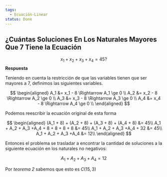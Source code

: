 ```yaml
---
tags:
  - Ecuación-Linear
status: Done
---
```


## ¿Cuántas Soluciones En Los Naturales Mayores Que 7 Tiene la Ecuación

$$
x_1 + x_2 + x_3 + x_4 = 45?
$$
**Respuesta**

Teniendo en cuenta la restricción de que las variables tienen que ser mayores a 7, definimos las siguientes variables.

$$  
\begin{aligned}
A_1 &= x_1 - 8 \Rightarrow A_1 \ge 0 \\
A_2 &= x_2 - 8 \Rightarrow A_2 \ge 0 \\
A_3 &= x_3 - 8 \Rightarrow A_3 \ge 0 \\
A_4 &= x_4 - 8 \Rightarrow A_4 \ge 0 \\
\end{aligned}
$$

Podemos reescribir la ecuación original de esta forma

$$  
\begin{aligned}
(A_1 + 8) + (A_2 + 8) + (A_3 + 8) + (A_4 + 8) &= 45\\
A_1 + A_2 + A_3 +A_4 + 8 + 8 + 8 + 8 &= 45\\
A_1 + A_2 + A_3 +A_4 + 32 &= 45\\
A_1 + A_2 + A_3 +A_4 &= 12\\
\end{aligned}
$$

Entonces el problema se trasladar a encontrar la cantidad de soluciones a la siguiente ecuación en los naturales no negativos:

$$
A_1 + A_2 + A_3 +A_4 = 12
$$

Por *teorema 2* sabemos que esto es $C(15,3)$

